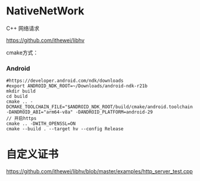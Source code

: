 # NativeNetWork
C++ 网络请求

https://github.com/ithewei/libhv

cmake方式：

### Android

```
#https://developer.android.com/ndk/downloads
#export ANDROID_NDK_ROOT=~/Downloads/android-ndk-r21b
mkdir build
cd build
cmake .. -DCMAKE_TOOLCHAIN_FILE="$ANDROID_NDK_ROOT/build/cmake/android.toolchain.cmake" -DANDROID_ABI="arm64-v8a" -DANDROID_PLATFORM=android-29
// 开启https
cmake .. -DWITH_OPENSSL=ON
cmake --build . --target hv --config Release
```
# 自定义证书
https://github.com/ithewei/libhv/blob/master/examples/http_server_test.cpp
